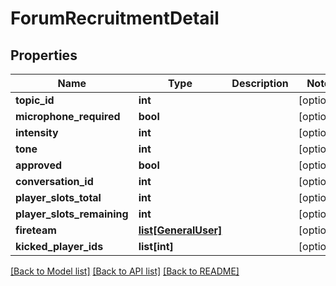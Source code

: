 # ForumRecruitmentDetail

## Properties
Name | Type | Description | Notes
------------ | ------------- | ------------- | -------------
**topic_id** | **int** |  | [optional] 
**microphone_required** | **bool** |  | [optional] 
**intensity** | **int** |  | [optional] 
**tone** | **int** |  | [optional] 
**approved** | **bool** |  | [optional] 
**conversation_id** | **int** |  | [optional] 
**player_slots_total** | **int** |  | [optional] 
**player_slots_remaining** | **int** |  | [optional] 
**fireteam** | [**list[GeneralUser]**](GeneralUser.md) |  | [optional] 
**kicked_player_ids** | **list[int]** |  | [optional] 

[[Back to Model list]](../README.md#documentation-for-models) [[Back to API list]](../README.md#documentation-for-api-endpoints) [[Back to README]](../README.md)


